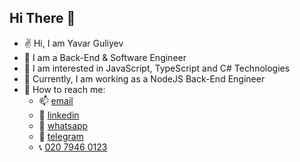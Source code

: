 ## Hi There :wave:

- :v: Hi, I am Yavar Guliyev
- :palm_tree: I am a Back-End & Software Engineer
- :eyes: I am interested in JavaScript, TypeScript and C# Technologies
- :office: Currently, I am working as a NodeJS Back-End Engineer
- :iphone: How to reach me: 
  - :mailbox: [email](guliyev.yavar@gmail.com)
  - :link: [linkedin](https://www.linkedin.com/in/yavarguliyev10/)
  - :link: [whatsapp](https://wa.me/36702023270)
  - :link: [telegram](@yavarguliyev)
  - :telephone_receiver: [020 7946 0123](tel:+442079460123)
